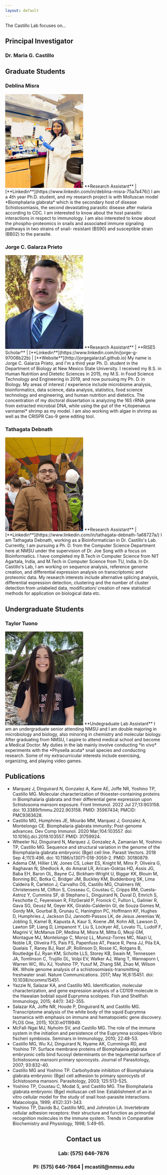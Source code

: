 ```yaml
---
layout: default
---
```


The Castillo Lab focuses on...  

## **Principal Investigator**  

### Dr. Maria G. Castillo  

## **Graduate Students**  
### Deblina Misra   
<img src="https://github.com/nmsucastillolab/nmsucastillolab.github.io/blob/main/deblina.jpg?raw=true" width="250" height="300" />  
**Research Assistant** | [**Linkedin**](https://www.linkedin.com/in/deblina-misra-75a7a476/)  
I am a 4th year Ph.D. student, and my research project is with Molluscan model *Biomphalaria glabrata* which is the secondary host of disease Schistosomiasis, the second devastating parasitic disease after malaria according to CDC. I am interested to know about the host parasitic interactions in respect to immunology. I am also interested to know about the phospho-proteomics in snails and associated immune signaling pathways in two strains of snail- resistant (BS90) and susceptible strain (BB02) to the parasite.   

### Jorge C. Galarza Prieto   
<img src="https://github.com/nmsucastillolab/nmsucastillolab.github.io/blob/main/jorge.jpeg?raw=true" width="250" height="300" />   
**Research Assistant** | **RISE5 Scholar** | [**Linkedin**](https://www.linkedin.com/in/jorge-g-97008b22b) | [**Website**](http://jorgegalarza1.github.io)  
My name is Jorge C. Galarza Prieto, and I'm a third year Ph. D. student in the Department of Biology at New Mexico State University. I received my B.S. in Human Nutrition and Dietetic Sciences in 2015, my M.S. in Food Science Technology and Engineering in 2019, and now pursuing my Ph. D. in Biology. My areas of interest / experience include microbiome analysis, bioinformatics, data science, data analysis, statistics, food science technology and engineering, and human nutrition and dietetics. The concentration of my doctoral dissertation is analyzing the 16S rRNA gene from extracted microbial DNA, while using the gut of the *Litopenaeus vannamei* shrimp as my model. I am also working with algae in shrimp as well as the CRISPR Cas-9 gene editing tool.    

### Tathagata Debnath  
<img src="https://github.com/nmsucastillolab/nmsucastillolab.github.io/blob/main/tad.jpg?raw=true" width="250" height="300" />  
**Research Assistant** | [**Linkedin**](https://www.linkedin.com/in/tathagata-debnath-1a68727a/)  
I am Tathagata Debnath, working as a Bioinformatician in Dr. Castillo's Lab. Currently, I am pursuing a Ph. D. from the Computer Science Department here at NMSU under the supervision of Dr. Joe Song with a focus on Bioinformatics. I have completed my B.Tech in Computer Science from NIT Agartala, India, and M.Tech in Computer Science from TU, India. In Dr. Castillo's Lab, I am working on sequence analysis, reference genome creation, and differential expression analysis on transcriptomic and proteomic data. My research interests include alternative splicing analysis, differential expression detection, clustering and the number of cluster detection from unlabeled data, modification/ creation of new statistical methods for application on biological data etc.  

## **Undergraduate Students**  
### Taylor Tuono  
<img src="https://github.com/nmsucastillolab/nmsucastillolab.github.io/blob/main/taylor.jpg?raw=true" width="250" height="300" />   
**Undegraduate Lab Assistant**  
I am an undergraduate senior attending NMSU and I am double majoring in microbiology and biology, also minoring in chemistry and molecular biology. After graduating from NMSU, I aspire to attend medical school and become a Medical Doctor. My duties in the lab mainly involve conducting *in vivo* experiments with the *Physella acuta* snail species and conducting research. Some of my extracurricular interests include exercising, organizing, and playing video games.  

## **Publications**  
  - Marquez J, Dinguirard N, Gonzalez A, Kane AE, Joffe NR, Yoshino TP, Castillo MG. Molecular characterization of thioester-containing proteins in Biomphalaria glabrata and their differential gene expression upon Schistosoma mansoni exposure. Front Immunol. 2022 Jul 27;13:903158. doi: 10.3389/fimmu.2022.903158. PMID: 35967434; PMCID: PMC9363628.  
  - Castillo MG, Humphries JE, Mourão MM, Marquez J, Gonzalez A, Montelongo CE. Biomphalaria glabrata immunity: Post-genome advances. Dev Comp Immunol. 2020 Mar;104:103557. doi: 10.1016/j.dci.2019.103557. PMID: 31759924.  
  - Wheeler NJ, Dinguirard N, Marquez J, Gonzalez A, Zamanian M, Yoshino TP, Castillo MG. Sequence and structural variation in the genome of the Biomphalaria glabrata embryonic (Bge) cell line. Parasit Vectors. 2018 Sep 4;11(1):496. doi: 10.1186/s13071-018-3059-2. PMID: 30180879.   
  - Adema CM, Hillier LW, Jones CS, Loker ES, Knight M, Minx P, Oliveira G, Raghavan N, Shedlock A, do Amaral LR, Arican-Goktas HD, Assis JG, Baba EH, Baron OL, Bayne CJ, Bickham-Wright U, Biggar KK, Blouin M, Bonning BC, Botka C, Bridger JM, Buckley KM, Buddenborg SK, Lima Caldeira R, Carleton J, Carvalho OS, Castillo MG, Chalmers IW, Christensens M, Clifton S, Cosseau C, Coustau C, Cripps RM, Cuesta-Astroz Y, Cummins SF, di Stephano L, Dinguirard N, Duval D, Emrich S, Feschotte C, Feyereisen R, FitzGerald P, Fronick C, Fulton L, Galinier R, Gava SG, Geusz M, Geyer KK, Giraldo-Calderón GI, de Souza Gomes M, Gordy MA, Gourbal B, Grunau C, Hanington PC, Hoffmann KF, Hughes D, Humphries J, Jackson DJ, Jannotti-Passos LK, de Jesus Jeremias W, Jobling S, Kamel B, Kapusta A, Kaur S, Koene JM, Kohn AB, Lawson D, Lawton SP, Liang D, Limpanont Y, Liu S, Lockyer AE, Lovato TL, Ludolf F, Magrini V, McManus DP, Medina M, Misra M, Mitta G, Mkoji GM, Montague MJ, Montelongo C, Moroz LL, Munoz-Torres MC, Niazi U, Noble LR, Oliveira FS, Pais FS, Papenfuss AT, Peace R, Pena JJ, Pila EA, Quelais T, Raney BJ, Rast JP, Rollinson D, Rosse IC, Rotgans B, Routledge EJ, Ryan KM, Scholte LLS, Storey KB, Swain M, Tennessen JA, Tomlinson C, Trujillo DL, Volpi EV, Walker AJ, Wang T, Wannaporn I, Warren WC, Wu XJ, Yoshino TP, Yusuf M, Zhang SM, Zhao M, Wilson RK. Whole genome analysis of a schistosomiasis-transmitting freshwater snail. Nature Communications. 2017; May 16;8:15451. doi: 10.1038/ncomms15451.  
  - Yazzie N, Salazar KA, and Castillo MG. Identification, molecular characterization, and gene expression analysis of a CD109 molecule in the Hawaiian bobtail squid Euprymna scolopes. Fish and Shellfish Immunology, 2015; 44(1): 342-355.  
  - Salazar KA, Joffe NR, Houde P, Dinguirard N, and Castillo MG. Transcriptome analysis of the white body of the squid Euprymna tasmanica with emphasis on immune and hematopoietic gene discovery. PLOS One, 2015; 10(3):e0119949.  
  - McFall-Ngai MJ, Nyholm SV, and Castillo MG. The role of the immune system in the initiation and persistence of the Euprymna scolopes-Vibrio fischeri symbiosis. Seminars in Immunology, 2010; 22:48-53.  
  - Castillo MG, Wu XJ, Dinguirard N, Nyame AK, Cummings RD, and Yoshino TP. Surface membrane proteins of Biomphalaria glabrata embryonic cells bind fucosyl determinants on the tegumental surface of Schistosoma mansoni primary sporocysts. Journal of Parasitology, 2007; 93:832-40.  
  - Castillo MG and Yoshino TP. Carbohydrate inhibition of Biomphalaria glabrata embryonic (Bge) cell adhesion to primary sporocysts of Schistosoma mansoni. Parasitology, 2003; 125:513-525.  
  - Yoshino TP, Coustau C, Modat S, and Castillo MG. The Biomphalaria glabrata embryonic (Bge) molluscan cell line: Establishment of an in vitro cellular model for the study of snail host-parasite interactions. Malacologia, 1999; 41(2):331-343.  
  - Yoshino TP, Davids BJ, Castillo MG, and Johnston LA. Invertebrate cellular adhesion receptors: their structure and function as primordial recognition molecules in the immune system. Trends in Comparative Biochemistry and Physiology, 1998; 5:49-65.    

<h2 align="center"><b>Contact us</b></h2>
<h3 align="center">Lab: (575) 646-7876</h3>
<h3 align="center">PI: (575) 646-7664 | mcastill@nmsu.edu</h3>
